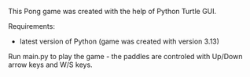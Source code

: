 This Pong game was created with the help of Python Turtle GUI.

Requirements: 
  - latest version of Python (game was created with version 3.13)
    
Run main.py to play the game - the paddles are controled with Up/Down arrow keys and W/S keys.

